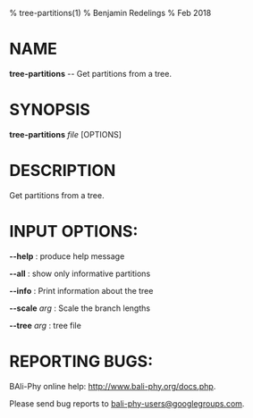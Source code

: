 % tree-partitions(1)
% Benjamin Redelings
% Feb 2018

# NAME

**tree-partitions** -- Get partitions from a tree.

# SYNOPSIS

**tree-partitions** _file_ [OPTIONS]

# DESCRIPTION

Get partitions from a tree.

# INPUT OPTIONS:
**--help**
: produce help message

**--all**
: show only informative partitions

**--info**
: Print information about the tree

**--scale** _arg_
: Scale the branch lengths

**--tree** _arg_
: tree file


# REPORTING BUGS:
 BAli-Phy online help: <http://www.bali-phy.org/docs.php>.

Please send bug reports to <bali-phy-users@googlegroups.com>.

